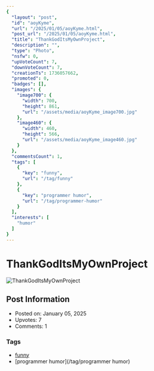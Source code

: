 ```yaml
---
{
  "layout": "post",
  "id": "aoyKyme",
  "url": "/2025/01/05/aoyKyme.html",
  "post_url": "/2025/01/05/aoyKyme.html",
  "title": "ThankGodItsMyOwnProject",
  "description": "",
  "type": "Photo",
  "nsfw": 0,
  "upVoteCount": 7,
  "downVoteCount": 7,
  "creationTs": 1736057662,
  "promoted": 0,
  "badges": [],
  "images": {
    "image700": {
      "width": 700,
      "height": 861,
      "url": "/assets/media/aoyKyme_image700.jpg"
    },
    "image460": {
      "width": 460,
      "height": 566,
      "url": "/assets/media/aoyKyme_image460.jpg"
    }
  },
  "commentsCount": 1,
  "tags": [
    {
      "key": "funny",
      "url": "/tag/funny"
    },
    {
      "key": "programmer humor",
      "url": "/tag/programmer-humor"
    }
  ],
  "interests": [
    "humor"
  ]
}
---
```


# ThankGodItsMyOwnProject

![ThankGodItsMyOwnProject](/assets/media/aoyKyme_image700.jpg)

## Post Information

- Posted on: January 05, 2025
- Upvotes: 7
- Comments: 1

### Tags

- [funny](/tag/funny)
- [programmer humor](/tag/programmer humor)
